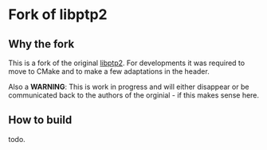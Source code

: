 # Fork of libptp2

## Why the fork

This is a fork of the original [libptp2](http://libptp.sourceforge.net/). For developments it was required to move to CMake and to make a few adaptations in the header.

Also a **WARNING**: This is work in progress and will either disappear or be communicated back to the authors of the orginial - if this makes sense here.

## How to build

todo.